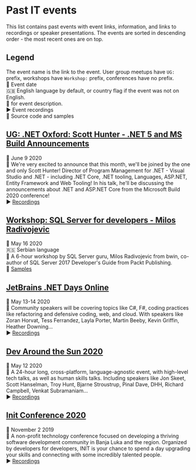 # Past IT events

This list contains past events with event links, information, and links to recordings or speaker presentations. The events are sorted in descending order - the most recent ones are on top.

## Legend

The event name is the link to the event. User group meetups have `UG:` prefix, workshops have `Workshop:` prefix, conferences have no prefix.  
:date: Event date  
:gb: English language by default, or country flag if the event was not on English.  
:speech_balloon: for event description.  
:arrow_forward: Event recordings  
:page_facing_up: Source code and samples

## [UG: .NET Oxford: Scott Hunter - .NET 5 and MS Build Announcements](https://www.meetup.com/dotnetoxford/events/270602478/)  

:date: June 9 2020  
:speech_balloon: We're very excited to announce that this month, we'll be joined by the one and only Scott Hunter! Director of Program Management for .NET - Visual Studio and .NET - including .NET Core, .NET tooling, Languages, ASP.NET, Entity Framework and Web Tooling! In his talk, he'll be discussing the announcements about .NET and ASP.NET Core from the Microsoft Build 2020 conference!  
:arrow_forward: [Recordings](https://youtu.be/342IpMafkGg)  

## [Workshop: SQL Server for developers - Milos Radivojevic](https://kgcode.rs/portfolio-item/workshop-sql-server-za-programere-milos-radivojevic/)  

:date: May 16 2020  
:serbia: Serbian language  
:speech_balloon: A 6-hour workshop by SQL Server guru, Milos Radivojevic from bwin, co-author of SQL Server 2017 Developer's Guide from Packt Publishing.  
:page_facing_up: [Samples](https://github.com/milossql/sessions/tree/master/SQL%20Server%20za%20programere)

## [JetBrains .NET Days Online](https://pages.jetbrains.com/dotnet-days-2020)  

:date: May 13-14 2020  
:speech_balloon: Community speakers will be covering topics like C#, F#, coding practices like refactoring and defensive coding, web, and cloud. With speakers like Zoran Horvat, Tess Ferrandez, Layla Porter, Martin Beeby, Kevin Griffin, Heather Downing...  
:arrow_forward: [Recordings](https://pages.jetbrains.com/dotnet-days-2020/newsletter)  

## [Dev Around the Sun 2020](https://devaroundthesun.org/)  

:date: May 12 2020  
:speech_balloon: A 24-hour long, cross-platform, language-agnostic event, with high-level tech talks, as well as human skills talks. Including speakers like Jon Skeet, Scott Hanselman, Troy Hunt, Bjarne Stroustrup, Pinal Dave, DHH, Richard Campbell, Venkat Subramaniam...  
:arrow_forward: [Recordings](https://www.youtube.com/c/DevAroundTheSun)  

## [Init Conference 2020](https://initconf.org/)  

:date: November 2 2019  
:speech_balloon: A non-profit technology conference focused on developing a thriving software development community in Banja Luka and the region. Organized by developers for developers, INIT is your chance to spend a day upgrading your skills and connecting with some incredibly talented people.  
:arrow_forward: [Recordings](https://www.youtube.com/watch?v=zmEFBcZdW8w&list=PLU_lOSoQ88HV06MgKDyAiqoaEvGI-RW2Y)  
